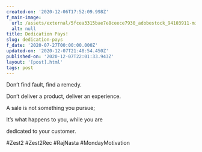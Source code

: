 ```yaml
---
created-on: '2020-12-06T17:52:09.998Z'
f_main-image:
  url: /assets/external/5fcea3315bae7e8ceece7930_adobestock_94103911-min.jpeg
  alt: null
title: Dedication Pays!
slug: dedication-pays
f_date: '2020-07-27T00:00:00.000Z'
updated-on: '2020-12-07T21:48:54.450Z'
published-on: '2020-12-07T22:01:33.943Z'
layout: '[post].html'
tags: post
---
```


Don’t find fault, find a remedy.

Don’t deliver a product, deliver an experience. 

A sale is not something you pursue;

It’s what happens to you, while you are

dedicated to your customer.

#Zest2 #Zest2Rec #RajNasta #MondayMotivation
